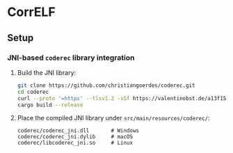 # CorrELF

## Setup

### JNI-based `coderec` library integration

1. Build the JNI library:
   ```bash
   git clone https://github.com/christiangoerdes/coderec.git
   cd coderec
   curl --proto '=https' --tlsv1.2 -sSf https://valentinobst.de/a13f15d91f0f8846d748e42e7a881f783eb8f922861a63d9dfb74824d21337039dd8216f0373c3e5820c5e32de8f0a1880ec55456ff0da39f17d32f567d62b84/cpu_rec_corpus.tar.gz -o cpu_rec_corpus.tar.gz && tar xf cpu_rec_corpus.tar.gz && rm cpu_rec_corpus.tar.gz
   cargo build --release
   ```
2. Place the compiled JNI library under `src/main/resources/coderec/`:
   ```
   coderec/coderec_jni.dll       # Windows
   coderec/coderec_jni.dylib     # macOS
   coderec/libcoderec_jni.so     # Linux
   ```
